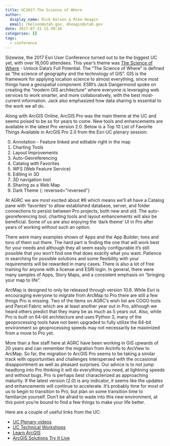 ```yaml
---
title: UC2017-The Science of Where
author:
  display_name: Rick Kelson & Mike Heagin
  email: rkelson@utah.gov, mheagin@utah.gov
date: 2017-07-31 15:39:16
categories: []
tags:
  - conference
---
```


Sizewise, the 2017 Esri User Conference turned out to be the biggest UC yet, with over 16,000 attendees. This year’s theme was [The Science of Where](https://www.esri.com/videos/watch?videoid=XrU8GX7manc&channelid=UCJ203R9PsZn6wF_zYfsp1SA&title=The%20Science%20of%20Where%20-%20Unlock%20Data%E2%80%99s%20Full%20Potential) - Unlock Data’s Full Potential. The “The Science of Where” is defined as “the science of geography and the technology of GIS”. GIS is the framework for applying location science to almost everything, since most things have a geospatial component. ESRI’s Jack Dangermond spoke on creating the “modern GIS architecture” where everyone is leveraging web services to work smarter, and more collaboratively, with the best most-current information. Jack also emphasized how data sharing is essential to the work we all do.

Along with ArcGIS Online, ArcGIS Pro was the main theme at the UC and seems poised to be so for years to come. New tools and enhancements are available in the latest Pro version 2.0. Below is a Top 10 List of Favorite Things Available in ArcGIS Pro 2.0 from the Esri UC plenary session:

0. Annotation - Feature linked and editable right in the map
0. Charting Tools
0. Layout Improvements
0. Auto-Georeferencing
0. Catalog with Favorites
0. WFS (Web Feature Service)
0. Editing in 3D
0. 3D navigation tool
0. Sharing as a Web Map
0. Dark Theme
{: reversed="reversed"}

At AGRC we are most excited about #6 which means we’ll all have a Catalog pane with ‘favorites’ to allow established database, server, and folder connections to persist between Pro projects, both new and old. The auto-georeferencing tool, charting tools and layout enhancements will also be beneficial. Some of us are also enjoying the ‘dark theme’ UI in Pro after years of working without such an option.

There were many examples shown of Apps and the App Builder; tons and tons of them out there. The hard part is finding the one that will work best for your needs and although they all seem easily configurable it’s still possible that you won’t find one that does exactly what you want. Patience in searching for possible solutions and some flexibility with your requirements will be rewarded in many cases. There is also a lot of free training for anyone with a license and ESRI login. In general, there were many samples of Apps, Story Maps, and a consistent emphasis on “bringing your map to life”.

ArcMap is designed to only be released through version 10.6. While Esri is encouraging everyone to migrate from ArcMap to Pro there are still a few things Pro is missing. Two of the items on AGRC’s wish list are COGO tools and Parcel Fabric which are at least another year out in Pro, although we heard others predict that they many be as much as 5 years out. Also, while Pro is built on 64-bit architecture and uses Python 3, many of the geoprocessing tools have not been upgraded to fully utilize the 64-bit environment so geoprocessing speeds may not necessarily be maximized from a move to Pro yet.

More than a few staff here at AGRC have been working in GIS upwards of 20 years and can remember the migration from ArcInfo to ArcView to ArcMap. So far, the migration to ArcGIS Pro seems to be taking a similar track with opportunities and challenges interspersed with the occasional disappointment as well as pleasant surprises. Our advice is to not jump headlong into Pro thinking it will do everything you need, at lightning speeds and without bugs. Pro is perhaps best characterized as approaching maturity. If the latest version (2.0) is any indicator, it seems like the updates and enhancements will continue to accelerate. It’s probably time for most of us to begin to transition to Pro, but plan on some transition time to familiarize yourself. Don’t be afraid to wade into this new environment, at this point you’re bound to find a few things  to make your life better.

Here are a couple of useful links from the UC:  
- [UC Plenary videos](https://www.esri.com/videos/watch?channelid=UC_yE3TatdZKAXvt_TzGJ6mw&videoid=Kq8y7N1kxR4&playlistid=PLaPDDLTCmy4b4_faC7--TcEP9OMcUXXYU&title=leading-the-science-of-where)
- [UC Technical Workshops](https://proceedings.esri.com/library/userconf/proc17/tech-workshops.html)
- [Learn ArcGIS](https://learn.arcgis.com/en/)
- [ArcGIS Solutions Try It Live](http://solutions.arcgis.com/gallery/#s=0)
